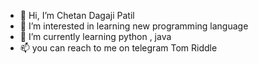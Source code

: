 - 👋 Hi, I’m Chetan Dagaji Patil
- 👀 I’m interested in learning new programming language
- 🌱 I’m currently learning python , java
- 📫 you can reach to me on telegram Tom Riddle

<!---
chetan7020/chetan7020 is a ✨ special ✨ repository because its `README.md` (this file) appears on your GitHub profile.
You can click the Preview link to take a look at your changes.
--->
